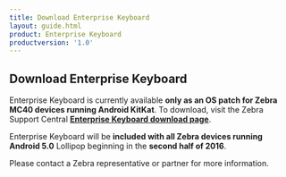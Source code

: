```yaml
---
title: Download Enterprise Keyboard
layout: guide.html
product: Enterprise Keyboard
productversion: '1.0'
---
```


## Download Enterprise Keyboard

Enterprise Keyboard is currently available **only as an OS patch for Zebra MC40 devices running Android KitKat**. To download, visit the Zebra Support Central [**Enterprise Keyboard download page**](https://portal.motorolasolutions.com/Support/US-EN/Resolution?solutionId=102423&redirectForm=search&searchQuery=%3FsearchType%3Dsimple%26searchTerm%3DEnterprise%20Keyboard).

Enterprise Keyboard will be **included with all Zebra devices running Android 5.0** Lollipop beginning in the **second half of 2016**. 

Please contact a Zebra representative or partner for more information. 